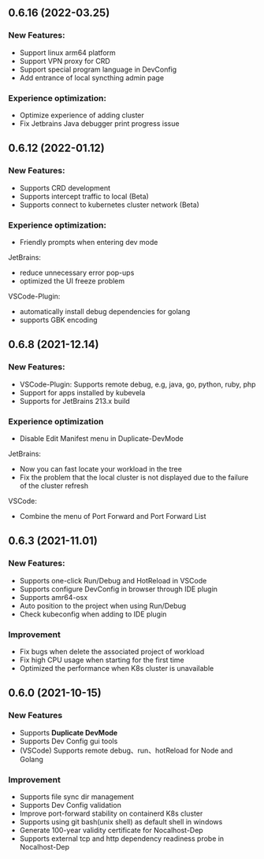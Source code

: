 ## 0.6.16 (2022-03.25)

### New Features:

- Support linux arm64 platform
- Support VPN proxy for CRD
- Support special program language in DevConfig
- Add entrance of local syncthing admin page

### Experience optimization:

- Optimize experience of adding cluster
- Fix Jetbrains Java debugger print progress issue

## 0.6.12 (2022-01.12)

### New Features:

- Supports CRD development
- Supports intercept traffic to local (Beta)
- Supports connect to kubernetes cluster network (Beta)

### Experience optimization:

- Friendly prompts when entering dev mode

JetBrains:

- reduce unnecessary error pop-ups
- optimized the UI freeze problem

VSCode-Plugin:

- automatically install debug dependencies for golang
- supports GBK encoding

## 0.6.8 (2021-12.14)

### New Features:

- VSCode-Plugin: Supports remote debug, e.g, java, go, python, ruby, php
- Support for apps installed by kubevela
- Supports for JetBrains 213.x build

### Experience optimization

- Disable Edit Manifest menu in Duplicate-DevMode

JetBrains:

- Now you can fast locate your workload in the tree
- Fix the problem that the local cluster is not displayed due to the failure of the cluster refresh

VSCode:

- Combine the menu of Port Forward and Port Forward List

## 0.6.3 (2021-11.01)

### New Features:

- Supports one-click Run/Debug and HotReload in VSCode
- Supports configure DevConfig in browser through IDE plugin
- Supports amr64-osx
- Auto position to the project when using Run/Debug
- Check kubeconfig when adding to IDE plugin

### Improvement

- Fix bugs when delete the associated project of workload
- Fix high CPU usage when starting for the first time
- Optimized the performance when K8s cluster is unavailable

## 0.6.0 (2021-10-15)

### New Features

- Supports **Duplicate DevMode**
- Supports Dev Config gui tools
- (VSCode) Supports remote debug、run、hotReload for Node and Golang

### Improvement

- Supports file sync dir management
- Supports Dev Config validation
- Improve port-forward stability on containerd K8s cluster
- Supports using git bash(unix shell) as default shell in windows
- Generate 100-year validity certificate for Nocalhost-Dep
- Supports external tcp and http dependency readiness probe in Nocalhost-Dep
